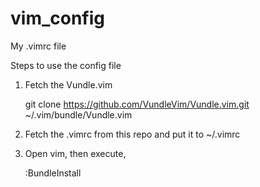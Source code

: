 # vim_config
My .vimrc file


Steps to use the config file

1. Fetch the Vundle.vim

    git clone https://github.com/VundleVim/Vundle.vim.git ~/.vim/bundle/Vundle.vim

2. Fetch the .vimrc from this repo and put it to ~/.vimrc


3. Open vim, then execute,

    :BundleInstall

